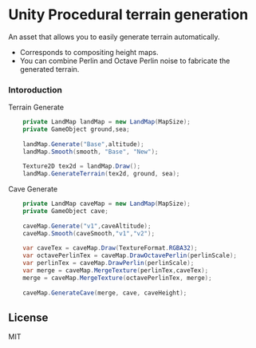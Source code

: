 # Unity Procedural terrain generation

An asset that allows you to easily generate terrain automatically.

  - Corresponds to compositing height maps.
  - You can combine Perlin and Octave Perlin noise to fabricate the generated terrain.

### Intoroduction

Terrain Generate
```cs
    private LandMap landMap = new LandMap(MapSize);
    private GameObject ground,sea;
    
    landMap.Generate("Base",altitude);
    landMap.Smooth(smooth, "Base", "New");
    
    Texture2D tex2d = landMap.Draw();
    landMap.GenerateTerrain(tex2d, ground, sea);
```

Cave Generate
```cs
    private LandMap caveMap = new LandMap(MapSize);
    private GameObject cave;
    
    caveMap.Generate("v1",caveAltitude);
    caveMap.Smooth(caveSmooth,"v1","v2");
    
    var caveTex = caveMap.Draw(TextureFormat.RGBA32);
    var octavePerlinTex = caveMap.DrawOctavePerlin(perlinScale);
    var perlinTex = caveMap.DrawPerlin(perlinScale);
    var merge = caveMap.MergeTexture(perlinTex,caveTex);
    merge = caveMap.MergeTexture(octavePerlinTex, merge);
    
    caveMap.GenerateCave(merge, cave, caveHeight);
```

License
----

MIT
